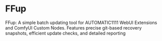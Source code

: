 # FFup
FFup: A simple batch updating tool for  AUTOMATIC1111 WebUI Extensions and ComfyUI Custom Nodes. Features precise git-based recovery snapshots, efficient update checks, and detailed reporting
